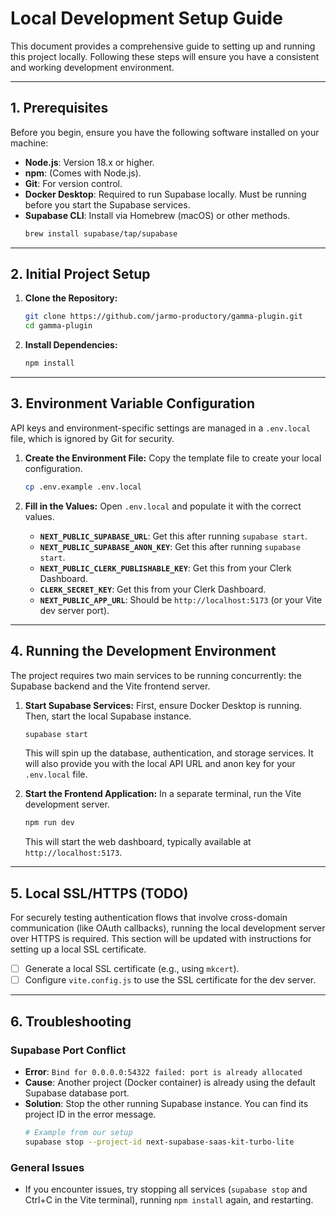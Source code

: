 # Local Development Setup Guide

This document provides a comprehensive guide to setting up and running this project locally. Following these steps will ensure you have a consistent and working development environment.

---

## 1. Prerequisites

Before you begin, ensure you have the following software installed on your machine:

- **Node.js**: Version 18.x or higher.
- **npm**: (Comes with Node.js).
- **Git**: For version control.
- **Docker Desktop**: Required to run Supabase locally. Must be running before you start the Supabase services.
- **Supabase CLI**: Install via Homebrew (macOS) or other methods.
  ```bash
  brew install supabase/tap/supabase
  ```

---

## 2. Initial Project Setup

1.  **Clone the Repository:**
    ```bash
    git clone https://github.com/jarmo-productory/gamma-plugin.git
    cd gamma-plugin
    ```

2.  **Install Dependencies:**
    ```bash
    npm install
    ```

---

## 3. Environment Variable Configuration

API keys and environment-specific settings are managed in a `.env.local` file, which is ignored by Git for security.

1.  **Create the Environment File:**
    Copy the template file to create your local configuration.
    ```bash
    cp .env.example .env.local
    ```

2.  **Fill in the Values:**
    Open `.env.local` and populate it with the correct values.

    - **`NEXT_PUBLIC_SUPABASE_URL`**: Get this after running `supabase start`.
    - **`NEXT_PUBLIC_SUPABASE_ANON_KEY`**: Get this after running `supabase start`.
    - **`NEXT_PUBLIC_CLERK_PUBLISHABLE_KEY`**: Get this from your Clerk Dashboard.
    - **`CLERK_SECRET_KEY`**: Get this from your Clerk Dashboard.
    - **`NEXT_PUBLIC_APP_URL`**: Should be `http://localhost:5173` (or your Vite dev server port).

---

## 4. Running the Development Environment

The project requires two main services to be running concurrently: the Supabase backend and the Vite frontend server.

1.  **Start Supabase Services:**
    First, ensure Docker Desktop is running. Then, start the local Supabase instance.
    ```bash
    supabase start
    ```
    This will spin up the database, authentication, and storage services. It will also provide you with the local API URL and anon key for your `.env.local` file.

2.  **Start the Frontend Application:**
    In a separate terminal, run the Vite development server.
    ```bash
    npm run dev
    ```
    This will start the web dashboard, typically available at `http://localhost:5173`.

---

## 5. Local SSL/HTTPS (TODO)

For securely testing authentication flows that involve cross-domain communication (like OAuth callbacks), running the local development server over HTTPS is required. This section will be updated with instructions for setting up a local SSL certificate.

- [ ] Generate a local SSL certificate (e.g., using `mkcert`).
- [ ] Configure `vite.config.js` to use the SSL certificate for the dev server.

---

## 6. Troubleshooting

### Supabase Port Conflict
- **Error**: `Bind for 0.0.0.0:54322 failed: port is already allocated`
- **Cause**: Another project (Docker container) is already using the default Supabase database port.
- **Solution**: Stop the other running Supabase instance. You can find its project ID in the error message.
  ```bash
  # Example from our setup
  supabase stop --project-id next-supabase-saas-kit-turbo-lite
  ```

### General Issues
- If you encounter issues, try stopping all services (`supabase stop` and Ctrl+C in the Vite terminal), running `npm install` again, and restarting. 